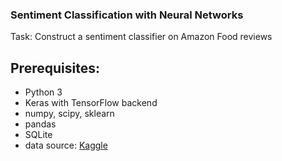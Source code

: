 ### Sentiment Classification with Neural Networks


Task: Construct a sentiment classifier on Amazon Food reviews

## Prerequisites:
- Python 3 
- Keras with TensorFlow backend
- numpy, scipy, sklearn
- pandas
- SQLite
- data source: [Kaggle](https://www.kaggle.com/bittlingmayer/amazonreviews)
